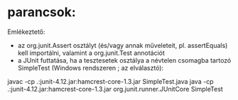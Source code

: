 # parancsok:

Emlékeztető:

  -   az org.junit.Assert osztályt (és/vagy annak műveleteit, pl. assertEquals) kell importálni, valamint a org.junit.Test annotációt
  -   a JUnit futtatása, ha a tesztesetek osztálya a névtelen csomagba tartozó SimpleTest (Windows rendszeren ; az elválasztó):

javac -cp .:junit-4.12.jar:hamcrest-core-1.3.jar SimpleTest.java
java  -cp .:junit-4.12.jar:hamcrest-core-1.3.jar org.junit.runner.JUnitCore SimpleTest
